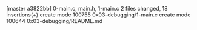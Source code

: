 [master a3822bb] 0-main.c, main.h, 1-main.c
 2 files changed, 18 insertions(+)
 create mode 100755 0x03-debugging/1-main.c
 create mode 100644 0x03-debugging/README.md
